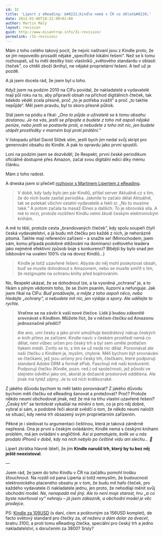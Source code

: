 ```yaml
---
id: 32
title: 'Lipert z eReading: &#8222;Kindle nemá v ČR co dělat&#8220;'
date: 2012-01-06T18:22:40+01:00
author: Martin Malý
layout: revision
guid: http://www.misantrop.info/31-revision/
permalink: /31-revision/
---
```

Mám z toho celého takový pocit, že nejvíc naštvaní jsou z Kindle proto, že se jim nepovedlo prosadit nějaké &#8222;specifické lokální řešení&#8220;. Než se k tomu rozhoupali, už tu měli desítky tisíc vlastníků &#8222;světového standardu v oblasti čteček&#8220;, co chtěli zboží (knihy), ne nějaké proprietární řešení. A teď už je pozdě.  
<!--more-->

A já jsem docela rád, že jsem byl u toho.

Když jsem na podzim 2010 na CIFu povídal, že nakladatelé a vydavatelé mají půl roku na to, aby připravili obsah na příchod digitálních čteček, tak kdekdo věděl zcela přesně, proč &#8222;to je potřeba zvážit&#8220; a proč &#8222;to takhle nepůjde&#8220;. Měl jsem pravdu, byl to skoro přesně půlrok.

Stál jsem na pódiu a říkal: &#8222;_Ono to půjde a uživatelé se k tomu obsahu dostanou. Je na vás, jestli se připojíte a budete z toho mít aspoň nějaké peníze, nebo jestli se postavíte proti, a nebudete z toho mít nic, jen budete utápět prostředky v marném boji proti pirátění._&#8220;

V listopadu přišel David Slížek stím, jestli bych jim nedal svůj skript pro generování obsahu do Kindle. A pak to opravdu jako první spustili.

Loni na podzim jsem se dozvěděl, že Respekt, první české periodikum oficiálně dostupné přes Amazon, začal svou digitální edici díky mému článku.

Mám z toho radost.

A dneska jsem si přečetl [rozhovor s Martinem Lipertem z eReading](http://www.reflex.cz/clanek/zpravy/44679/ctecka-kindle-nema-v-ceskem-prostredi-co-delat-rika-spoluzakladatel-obchodu-s-elektronickymi-knihami-ereading-cz.html).

> V době, kdy tady bylo jen pár Kindlů, přišel server Aktuálně.cz s tím, že do nich bude zasílat periodika. Jakmile to začalo dělat Aktuálně, tak se polekali všichni ostatní vydavatelé a řekli si: „No to musíme také.“ A potom začala ta masáž iDnes a dalších. To je obrovská síla. A mě to mrzí, protože rozšíření Kindlu velmi škodí českým elektronickým knihám.

A mě to těší, protože cesta &#8222;brandovaných čteček&#8220;, kdy spolu soupeří čtyři česká vydavatelství, a já budu mít čtečku pro každé z nich, je nehorázně pitomá. Takhle mají referenční zařízení &#8211; a snažte se! (Mimochodem, jsem sám, komu připadá podobné stěžování na dominanci světového leadera jako nejméně efektivní způsob boje s konkurencí? Blbější by bylo snad jen lobbování na uvalení 100% cla na dovoz Kindlů&#8230;)

> Kindle je totiž uzavřené řešení. Abyste do něj mohl poskytovat obsah, buď se musíte dohodnout s Amazonem, nebo se musíte smířit s tím, že rezignujete na ochranu knihy před kopírováním.

No, Respekt ukázal, že se dohodnout lze, a ta vysněná &#8222;ochrana&#8220; je, a to říkám s plným vědomím toho, že se živím psaním, iluzorní a nefunguje. Jak jsem říkal na CIFu: _Buď prodávejte, a mějte z toho aspoň něco, nebo hledejte &#8222;ochrany&#8220;, a nebudete mít nic, jen výdaje a spory. Ale udělejte to rychle._

> **Vraťme se na závěr k vaší nové čtečce. Lidé ji budou zákonitě srovnávat s Kindlem. Můžete říct, že v něčem čtečku od Amazonu jednoznačně předčí?**
> 
> Ale ano, umí česky a jako první umožňuje bezdrátový nákup českých e-knih přímo ze zařízení. Kindle navíc v českém prostředí nemá co dělat, není vůbec určen pro český trh a byl sem uměle protlačen tlakem médií. Zvrtlo se to, s tím se už nedá nic dělat. Porovnávat ale naši čtečku s Kindlem je, myslím, chybné. Měli bychom být srovnáváni se čtečkami, jež jsou určeny pro český trh, čtečkami, které podporují standard Adobe DRM a formát ePub. Fascinují mě naši konkurenti. Podporují čtečku (Kindle, pozn. red.) od společnosti, jež působí ve stejném odvětví jako oni, akorát je dočasně prostorově oddělena. Ale jinak má tytéž zájmy. Je to od nich krátkozraké.

Z jakého důvodu bychom to měli takto porovnávat? Z jakého důvodu bychom měli čtečku od eReading šanovat a protežovat? Proč? Protože někdo neumí obchodovat jinak, než že má na trhu vlastní uzavřené řešení? &#8222;Český trh&#8220; se tentokrát vykašlal na mínění o tom, co je pro něj dobré, vybral si sám, a podobné řeči akorát svědčí o tom, že někdo neumí naložit se situací, kdy nemá trh obsazený svým proprietárním zařízením.

Pěkné je i sledovat tu argumentaci češtinou, která je taková záměrně nepřesná. Ona je první s českým ovládáním; Kindle nemá s českými knihami problém, má jen ovládání v angličtině. _Asi si pamatujete, kolik se u nás prodalo iPhonů v době, kdy na nich nebylo po češtině vidu ani slechu&#8230; 🙂_

Lipert zkrátka hlavně láteří, že jim **Kindle narušil trh, který by tu bez něj ještě neexistoval**.

&#8212;

Jsem rád, že jsem do toho Kindlu v ČR na začátku pomohl trošku šťouchnout. Na rozdíl od pana Liperta si totiž nemyslím, že budoucnost elektronického placeného obsahu je v tom, že budu mít hafo čteček, pro každého vydavatele či nakladatele jednu, jen proto, že nehodlají měnit svůj obchodní model. _Ne, nenapadá mě jiný. Ale to není moje starost, hru &#8222;a co byste navrhoval vy&#8220; nehraju &#8211; já jsem zákazník, a obchodní model je věc prodejce._ 

PS: [Kindle za 109USD](http://www.amazon.com/gp/product/B0051QVF7A/ref=as_li_ss_tl?ie=UTF8&tag=dein-20&linkCode=as2&camp=1789&creative=390957&creativeASIN=B0051QVF7A) (s daní, clem a poštovným za 156USD komplet), de facto světový standard pro čtečky za, _ať nežeru a dám dolar za dvacet_, bratru 3100, a proti tomu eReading čtečka, speciální pro český trh a jedno nakladatelství, s doručením za 3800? Srsly?